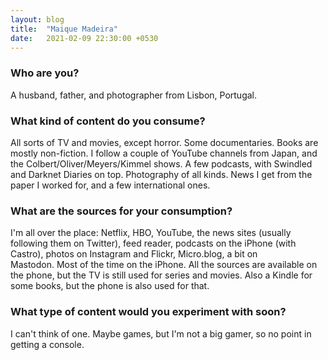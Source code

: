 ```yaml
---
layout: blog
title:  "Maique Madeira"
date:   2021-02-09 22:30:00 +0530
---
```

### Who are you?
A husband, father, and photographer from Lisbon, Portugal.

### What kind of content do you consume?
All sorts of TV and movies, except horror. Some documentaries. Books are mostly non-fiction. I follow a couple of YouTube channels from Japan, and the Colbert/Oliver/Meyers/Kimmel shows. A few podcasts, with Swindled and Darknet Diaries on top. Photography of all kinds. News I get from the paper I worked for, and a few international ones.

### What are the sources for your consumption?
I'm all over the place: Netflix, HBO, YouTube, the news sites (usually following them on Twitter), feed reader, podcasts on the iPhone (with Castro), photos on Instagram and Flickr, Micro.blog, a bit on Mastodon. Most of the time on the iPhone. All the sources are available on the phone, but the TV is still used for series and movies. Also a Kindle for some books, but the phone is also used for that. 

### What type of content would you experiment with soon?
I can't think of one. Maybe games, but I'm not a big gamer, so no point in getting a console.